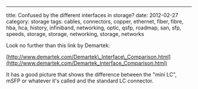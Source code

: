 ---
title: Confused by the different interfaces in storage?
date: 2012-02-27
category: storage
tags: cables, connectors, copper, ethernet, fiber, fibre, hba, hca, history, infiniband, networking, optic, qsfp, roadmap, san, sfp, speeds, storage, storage, networking, storage, networks

Look no further than this link by Demartek:

[http://www.demartek.com/Demartek\_Interface\_Comparison.html](http://www.demartek.com/Demartek_Interface_Comparison.html)

It has a good picture that shows the difference between the "mini LC", mSFP or whatever it's called and the standard LC connector.
